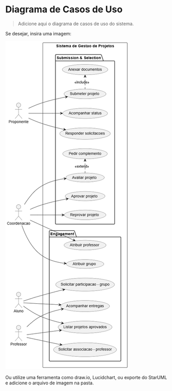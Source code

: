 # Diagrama de Casos de Uso

> Adicione aqui o diagrama de casos de uso do sistema.

Se desejar, insira uma imagem:

![Diagrama de Casos de Uso](casos_de_uso.png)

Ou utilize uma ferramenta como draw.io, Lucidchart, ou exporte do StarUML e adicione o arquivo de imagem na pasta.
